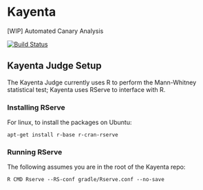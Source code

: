 # Kayenta
[WIP] Automated Canary Analysis

[![Build Status](https://api.travis-ci.com/Netflix-Skunkworks/kayenta.svg?token=3dcx5xdA8twyS9T3VLnX&branch=master)](https://travis-ci.com/Netflix-Skunkworks/kayenta)

## Kayenta Judge Setup
The Kayenta Judge currently uses R to perform the Mann-Whitney statistical test; Kayenta uses RServe to interface with R.

### Installing RServe
For linux, to install the packages on Ubuntu:
```
apt-get install r-base r-cran-rserve
```

### Running RServe
The following assumes you are in the root of the Kayenta repo:
```
R CMD Rserve --RS-conf gradle/Rserve.conf --no-save
```